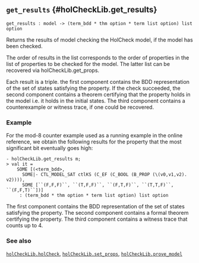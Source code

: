 ## `get_results` {#holCheckLib.get_results}


```
get_results : model -> (term_bdd * thm option * term list option) list option
```



Returns the results of model checking the HolCheck model, if the model has been checked.


The order of results in the list corresponds to the order of properties in the list of properties to be checked for the model. The latter list can be recovered via holCheckLib.get_props.

Each result is a triple. the first component contains the BDD representation of the set of states satisfying the property. If the check succeeded, the second component contains a theorem certifying that the property holds in the model i.e. it holds in the initial states. The third component contains a counterexample or witness trace, if one could be recovered.

### Example

For the mod-8 counter example used as a running example in the online reference, we obtain the following results for the property that the most significant bit eventually goes high:
    
    - holCheckLib.get_results m;
    > val it =
        SOME [(<term_bdd>,
          SOME|- CTL_MODEL_SAT ctlKS (C_EF (C_BOOL (B_PROP (\(v0,v1,v2). v2)))),
          SOME [``(F,F,F)``, ``(T,F,F)``, ``(F,T,F)``, ``(T,T,F)``, ``(F,F,T)``])]
         : (term_bdd * thm option * term list option) list option
    
The first component contains the BDD representation of the set of states satisfying the property.
The second component contains a formal theorem certifying the property.
The third component contains a witness trace that counts up to 4.

### See also

[`holCheckLib.holCheck`](#holCheckLib.holCheck), [`holCheckLib.set_props`](#holCheckLib.set_props), [`holCheckLib.prove_model`](#holCheckLib.prove_model)

